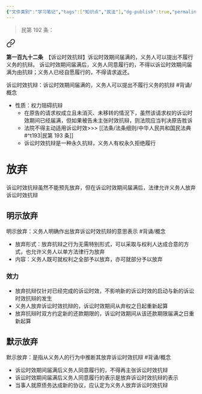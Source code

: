 ```yaml
---
{"文件类别":"学习笔记","tags":["知识点","民法"],"dg-publish":true,"permalink":"/学习笔记studyup/知识点cheese/诉讼时效抗辩/","dgPassFrontmatter":true,"created":"2024-10-24T20:12:19.762+08:00","updated":"2024-10-28T14:25:00.418+08:00"}
---
```


> 民第 192 条：
<div class="transclusion internal-embed is-loaded"><a class="markdown-embed-link" href="////#t192" aria-label="Open link"><svg xmlns="http://www.w3.org/2000/svg" width="24" height="24" viewBox="0 0 24 24" fill="none" stroke="currentColor" stroke-width="2" stroke-linecap="round" stroke-linejoin="round" class="svg-icon lucide-link"><path d="M10 13a5 5 0 0 0 7.54.54l3-3a5 5 0 0 0-7.07-7.07l-1.72 1.71"></path><path d="M14 11a5 5 0 0 0-7.54-.54l-3 3a5 5 0 0 0 7.07 7.07l1.71-1.71"></path></svg></a><div class="markdown-embed">



**第一百九十二条**　【诉讼时效抗辩】诉讼时效期间届满的，义务人可以提出不履行义务的抗辩。
诉讼时效期间届满后，义务人同意履行的，不得以诉讼时效期间届满为由抗辩；义务人已经自愿履行的，不得请求返还。 

</div></div>


诉讼时效抗辩：诉讼时效期间届满的，义务人可以提出不履行义务的抗辩 #背诵/概念 
- 性质：权力阻碍抗辩
	- 在原告的请求权成立且未消灭、未移转的情況下，虽然该请求权的诉讼时效期间已经届满，但如果被告未主张时效抗辩，则法院应当判决原告胜诉
	- 法院不得主动适用诉讼时效>>> [[法条/法条细则/中华人民共和国民法典#^t193\|民第 193 条]]
	- 诉讼时效抗辩是一种永久抗辩，义务人有权永久拒绝履行
# 放弃
诉讼时效抗辩虽然不能预先放弃，但在诉讼时效期间届满后，法律允许义务人放弃诉讼时效抗辩
## 明示放弃
明示放弃：义务人明确作出放弃诉讼时效抗辩的意思表示 #背诵/概念 
- 放弃形式：放弃抗辩之行为无需特别形式，可以采取与权利人达成合意的方式，也允许义务人以单方法律行为放弃
- 内容：义务人既可就权利之全部予以放弃，亦可就部分予以放弃
### 效力
- 放弃抗辩仅针对已经完成的诉讼时效，不影响新的诉讼时效的启动与新的诉讼时效抗辩的发生
- 义务人放弃诉讼时效抗辩的，诉讼时效期间从弃权之日起重新起算
- 放弃抗辩时双方约定新的还款期限的，诉讼时效期间从该还款期限届满之日重新起算
## 默示放弃
默示放弃：是指从义务人的行为中推断其放弃诉讼时效抗辩 #背诵/概念 
- 诉讼时效期间届满后义务人同意履行的，不得再主张诉讼时效抗辩
- 诉讼时效期间届满后义务人同意履行的表示是放弃诉讼时效抗辩的表示
- 当事人就原债务达成新的协议，应认定为义务人放弃诉讼时效抗辩